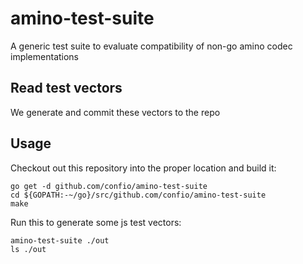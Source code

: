 # amino-test-suite

A generic test suite to evaluate compatibility of non-go amino codec implementations

## Read test vectors

We generate and commit these vectors to the repo

## Usage

Checkout out this repository into the proper location and build it:

```shell
go get -d github.com/confio/amino-test-suite
cd ${GOPATH:-~/go}/src/github.com/confio/amino-test-suite
make
```

Run this to generate some js test vectors:

```shell
amino-test-suite ./out
ls ./out
```
